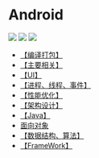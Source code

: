 # Android

[![](https://img.shields.io/badge/license-MIT-lightgrey)](https://github.com/Apriluestc/Android/blob/master/LICENSE)
[![](https://img.shields.io/badge/lang-%E7%AE%80%E4%BD%93%E4%B8%AD%E6%96%87-orange)](https://github.com/Apriluestc/Android/blob/master/Lang/Chinese.md)
[![](https://img.shields.io/badge/lang-English-yellow)](https://github.com/Apriluestc/Android/blob/master/Lang/English.md)

- [【编译打包】](https://github.com/Apriluestc/Android/tree/master/Docs/MainComponents)
- [【主要相关】](https://github.com/Apriluestc/Android/tree/master/Docs/MainComponents)
- [【UI】](https://github.com/Apriluestc/Android/tree/master/Docs/MainComponents)
- [【进程、线程、事件】](https://github.com/Apriluestc/Android/tree/master/Docs/MainComponents)
- [【性能优化】](https://github.com/Apriluestc/Android/tree/master/Docs/MainComponents)
- [【架构设计】](https://github.com/Apriluestc/Android/tree/master/Docs/MainComponents)
- [【Java】](https://github.com/Apriluestc/Android/tree/master/Docs/MainComponents)
- [面向对象](https://github.com/Apriluestc/Android/tree/master/Docs/MainComponents)
- [【数据结构、算法】](https://github.com/Apriluestc/Android/tree/master/Docs/MainComponents)
- [【FrameWork】](https://github.com/Apriluestc/Android/tree/master/Docs/MainComponents)
